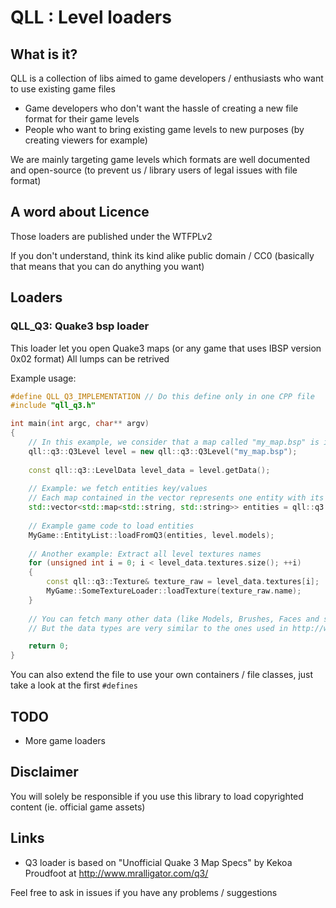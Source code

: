 # QLL : Level loaders

## What is it?
QLL is a collection of libs aimed to game developers / enthusiasts who want to use existing game files 

* Game developers who don't want the hassle of creating a new file format for their game levels
* People who want to bring existing game levels to new purposes (by creating viewers for example)

We are mainly targeting game levels which formats are well documented and open-source (to prevent us / library users of legal issues with file format)

## A word about Licence
Those loaders are published under the WTFPLv2

If you don't understand, think its kind alike public domain / CC0 (basically that means that you can do anything you want)

## Loaders
### QLL_Q3: Quake3 bsp loader  

This loader let you open Quake3 maps (or any game that uses IBSP version 0x02 format)
All lumps can be retrived 

Example usage:
```cpp
#define QLL_Q3_IMPLEMENTATION // Do this define only in one CPP file
#include "qll_q3.h"

int main(int argc, char** argv)
{
    // In this example, we consider that a map called "my_map.bsp" is in the application folder
    qll::q3::Q3Level level = new qll::q3::Q3Level("my_map.bsp");
    
    const qll::q3::LevelData level_data = level.getData();
    
    // Example: we fetch entities key/values
    // Each map contained in the vector represents one entity with its key/values (all as string)
    std::vector<std::map<std::string, std::string>> entities = qll::q3::parse_entities(level_data.entities);
    
    // Example game code to load entities
    MyGame::EntityList::loadFromQ3(entities, level.models);
    
    // Another example: Extract all level textures names
    for (unsigned int i = 0; i < level_data.textures.size(); ++i)
	{
	    const qll::q3::Texture& texture_raw = level_data.textures[i];
	    MyGame::SomeTextureLoader::loadTexture(texture_raw.name);
    }
    
    // You can fetch many other data (like Models, Brushes, Faces and so on), just take a look at qll::q3::LevelData definition
    // But the data types are very similar to the ones used in http://www.mralligator.com/q3/

    return 0;
}
```
You can also extend the file to use your own containers / file classes, just take a look at the first `#defines`

## TODO
* More game loaders

## Disclaimer
You will solely be responsible if you use this library to load copyrighted content (ie. official game assets)

## Links

* Q3 loader is based on "Unofficial Quake 3 Map Specs" by Kekoa Proudfoot at http://www.mralligator.com/q3/

Feel free to ask in issues if you have any problems / suggestions

